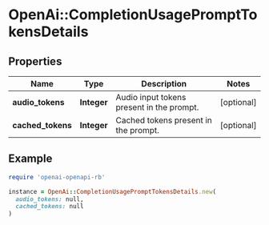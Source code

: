 # OpenAi::CompletionUsagePromptTokensDetails

## Properties

| Name | Type | Description | Notes |
| ---- | ---- | ----------- | ----- |
| **audio_tokens** | **Integer** | Audio input tokens present in the prompt. | [optional] |
| **cached_tokens** | **Integer** | Cached tokens present in the prompt. | [optional] |

## Example

```ruby
require 'openai-openapi-rb'

instance = OpenAi::CompletionUsagePromptTokensDetails.new(
  audio_tokens: null,
  cached_tokens: null
)
```

